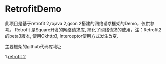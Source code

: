# RetrofitDemo

此项目是基于retrofit 2,rxjava 2,gson 2搭建的网络请求框架的Demo，仅供参考。
Retrofit 是Square开发的网络请求库, 简化了网络请求的使用，注：Retrofit2的beta3版本, 使用Okhttp3, Interceptor使用方式发生改变.

主要框架的github代码库地址

1.[retrofit 2](https://github.com/square/retrofit)
